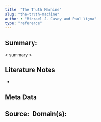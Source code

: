 ```yaml
---
title: "The Truth Machine"
slug: "the-truth-machine"
author : "Michael J. Casey and Paul Vigna"
type: "reference"
---
```


## Summary:

< summary >

## Literature Notes

- 

## Meta Data

**Source:** 
**Domain(s):**
- 
